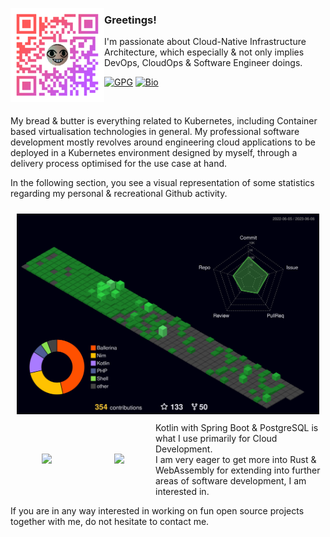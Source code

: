 <a align="left" href="https://akito.bio.link/"><img align="left" src="./img/akito-qr-lil-less.png"></a>

### Greetings!

I'm passionate about Cloud-Native Infrastructure Architecture, which especially & not only implies DevOps, CloudOps & Software Engineer doings.

[![GPG](https://img.shields.io/badge/GPG-0x6A48F58C713BBB08-313131?style=flat&labelColor=545454&color=313131)](https://github.com/theAkito.gpg) [![Bio](https://img.shields.io/badge/Bio-akito.bio.link-313131?style=flat&labelColor=545454&color=313131)](https://akito.bio.link/)

  <br>

My bread & butter is everything related to Kubernetes, including Container based virtualisation technologies in general. My professional software development mostly revolves around engineering cloud applications to be deployed in a Kubernetes environment designed by myself, through a delivery process optimised for the use case at hand.

In the following section, you see a visual representation of some statistics regarding my personal & recreational Github activity.

<section>
<div>
<a href="https://github.com/theAkito" style="margin:10px;float:left;max-width:2000px;">
  <img src="./profile-3d-contrib/profile-night-green.svg" />
</a>
<br>
<br>
<a href="https://github.com/theAkito" style="margin:50px;float:left;max-width:1000px;">
  <img src="https://github-readme-stats.vercel.app/api/top-langs/?username=theAkito&langs_count=10&hide=Smarty,CSS,HTML,JavaScript&exclude_repo=docs-1,awesome-docker,angular-drag-n-drop-directive,DietPi,su-exec,rke,UnCiv,mattermost-plugin-github,plumbly,easy-bcrypt,Nim,micro,feed-nim,nimble,docs,python-bna,transfer.sh,hugo-theme-hello-friend-ng,fixedzoom,piggybudget,docker-raspbian-stretch,ZeroNet,cryptomator,jumbly,vuvuzela,go,RetroShare,docker-retroshare,coffeeMiner,sakai,0bin,klidsaz,RSSOwl,inferno-os,retroshare-nogui_063,docker-32bit-debian-jessie-install,redparrot-src,go1.11.2_arm_bootstrap,docker-kub-dbg-worker" />
</a>
<a href="https://skillicons.dev" style="margin:50px;float:left;max-width:1000px;">
  <img src="https://skillicons.dev/icons?i=nim,kotlin,rust,wasm,docker,kubernetes,git,github,linux,idea,vscode,androidstudio,ansible,bash,deno,graphql,md,nginx,postgres,raspberrypi,arduino,regex,spring,stackoverflow,devto,elixir,sentry&perline=6" />
</a>
</div>
</section>

  
  
  

<div align="left">
<p>
Kotlin with Spring Boot & PostgreSQL is what I use primarily for Cloud Development.  
<br>
I am very eager to get more into Rust & WebAssembly for extending into further areas of software development, I am interested in.
</p>
<p>
If you are in any way interested in working on fun open source projects together with me, do not hesitate to contact me.
</p>
</div>

<!-- <div style="float:left;">
<a href="https://akito.bio.link/"><img src="./img/akito-qr.png"></a>
<a href="https://akito.bio.link/"><img src="./img/akito-qr.png"></a>
<a href="https://akito.bio.link/"><img src="./img/akito-qr.png"></a>
<a href="https://akito.bio.link/"><img src="./img/akito-qr.png"></a>
</div> -->